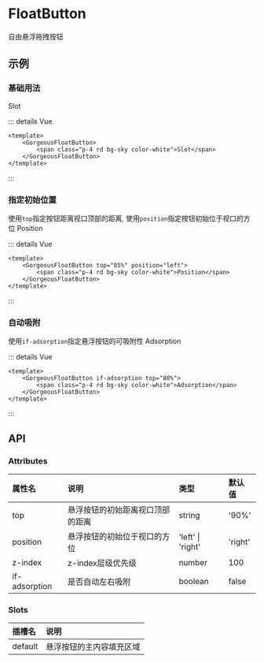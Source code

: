 # FloatButton

自由悬浮拖拽按钮

## 示例

### 基础用法
<GorgeousFloatButton>
    <span class="p-4 rd bg-sky color-white">Slot</span>
</GorgeousFloatButton>

::: details Vue

```vue
<template>
    <GorgeousFloatButton>
        <span class="p-4 rd bg-sky color-white">Slot</span>
    </GorgeousFloatButton>
</template>
```

:::

### 指定初始位置
使用`top`指定按钮距离视口顶部的距离, 使用`position`指定按钮初始位于视口的方位
<GorgeousFloatButton top="85%" position="left">
    <span class="p-4 rd bg-sky color-white">Position</span>
</GorgeousFloatButton>

::: details Vue

```vue
<template>
    <GorgeousFloatButton top="85%" position="left">
        <span class="p-4 rd bg-sky color-white">Position</span>
    </GorgeousFloatButton>
</template>
```

:::

### 自动吸附
使用`if-adsorption`指定悬浮按钮的可吸附性
<GorgeousFloatButton if-adsorption top="80%">
    <span class="p-4 rd bg-sky color-white">Adsorption</span>
</GorgeousFloatButton>

::: details Vue

```vue
<template>
    <GorgeousFloatButton if-adsorption top="80%">
        <span class="p-4 rd bg-sky color-white">Adsorption</span>
    </GorgeousFloatButton>
</template>
```

:::

## API

### Attributes
| 属性名 | 说明 | 类型 | 默认值 |
| :- | :- | :- | :- |
| top | 悬浮按钮的初始距离视口顶部的距离 | string | '90%' |
| position | 悬浮按钮的初始位于视口的方位 | 'left' \| 'right' | 'right' |
| z-index | z-index层级优先级 | number | 100 |
| if-adsorption | 是否自动左右吸附 | boolean | false |

### Slots
| 插槽名 | 说明 |
| :- | :- |
| default | 悬浮按钮的主内容填充区域 |
